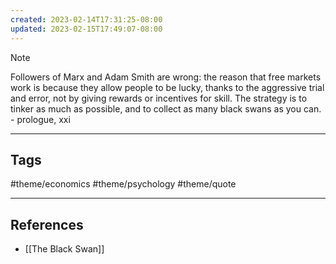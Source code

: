```yaml
---
created: 2023-02-14T17:31:25-08:00
updated: 2023-02-15T17:49:07-08:00
---
```


> [!NOTE]
> Followers of Marx and Adam Smith are wrong: the reason that free markets work is because they allow people to be lucky, thanks to the aggressive trial and error, not by giving rewards or incentives for skill. The strategy is to tinker as much as possible, and to collect as many black swans as you can. - prologue, xxi

---
## Tags
#theme/economics #theme/psychology #theme/quote

---
## References
- [[The Black Swan]]